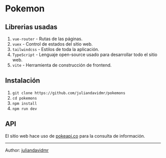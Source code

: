 # Pokemon

## Librerias usadas

1. `vue-router` - Rutas de las páginas.
2. `vuex` - Control de estados del sitio web.
3. `tailwindcss` - Estilos de toda la aplicación.
4. `TypeScript` - Lenguaje open-source usado para desarrollar todo el sitio web.
5. `vite` - Herramienta de construcción de frontend.

## Instalación

1. `git clone https://github.com/juliandavidmr/pokemons`
2. `cd pokemons`
3. `npm install`
4. `npm run dev`

## API

El sitio web hace uso de [pokeapi.co](https://pokeapi.co/) para la consulta de información.

_____ 

Author: 
[juliandavidmr](https://github.com/juliandavidmr)
